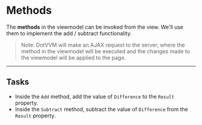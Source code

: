 ﻿---
Title: Methods
Moniker: methods
CodeTask:
    Path: 40_methods.csharp.csx
    Default: CounterViewModel_30.cs
    Correct: CounterViewModel_40.cs
---

# Methods

The __methods__ in the viewmodel can be invoked from the view. We'll use them to implement the add / subtract functionality.

> Note: DotVVM will make an AJAX request to the server, where the method in the viewmodel will be executed and the changes made to the viewmodel will be applied to the page.

---

## Tasks

- Inside the `Add` method, add the value of `Difference` to the `Result` property.
- Inside the `Subtract` method, subtract the value of `Difference` from the `Result` property.